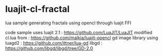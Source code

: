 # luajit-cl-fractal
lua sample generating fractals using opencl through luajit FFI 

code sample uses luajit 2.1 : https://github.com/LuaJIT/LuaJIT
modified cl.lua from : https://github.com/malkia/luajit-opencl
gd image library using luagd2 : https://github.com/ittner/lua-gd
 libgd : 
https://github.com/libgd/libgd/tree/GD-2.0 
